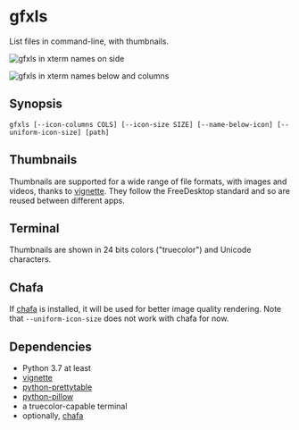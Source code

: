 # gfxls

List files in command-line, with thumbnails.

![gfxls in xterm names on side](https://gitlab.com/hydrargyrum/gfxls/-/raw/master/shots/side.png)

![gfxls in xterm names below and columns](https://gitlab.com/hydrargyrum/gfxls/-/raw/master/shots/columns.png)

## Synopsis

	gfxls [--icon-columns COLS] [--icon-size SIZE] [--name-below-icon] [--uniform-icon-size] [path]

## Thumbnails

Thumbnails are supported for a wide range of file formats, with images and
videos, thanks to [vignette](https://pypi.org/project/vignette/).
They follow the FreeDesktop standard and so are reused between different apps.

## Terminal

Thumbnails are shown in 24 bits colors ("truecolor") and Unicode characters.

## Chafa

If [chafa](https://hpjansson.org/chafa/) is installed, it will be used for better image quality rendering.
Note that `--uniform-icon-size` does not work with chafa for now.

## Dependencies

- Python 3.7 at least
- [vignette](https://pypi.org/project/vignette/)
- [python-prettytable](https://pypi.org/project/prettytable/)
- [python-pillow](https://pypi.org/project/Pillow/)
- a truecolor-capable terminal
- optionally, [chafa](https://hpjansson.org/chafa/)
